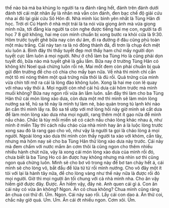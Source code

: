 thế nào bà má ba khùng lo người ta ra đánh răng hết, đánh trên đánh dưới đánh tới cái mặt nhăn ấy là nhăn mà vẫn còn đánh, đen bạc chế độ giải cứu nha ai đó lại giải cứu Sô Hôn đi. Nhà mình lúc bình yên nhất là Tùng Hân đi học. Trời ơi Cú Hạnh ở nhà một trái là ta nói vừa giọng ảnh mà vừa giọng mình nữa, tới đằng kia người ta còn nghe được tiếng hai mẹ con, người ta đi học 7 8 giờ không, hai mẹ con mình chuẩn bị xong bước ra khỏi cửa là 9:30. Hôm trước tuyết ghê bữa nay còn dư âm, đi ra đường ở đâu cũng phủ toàn một màu trắng. Cái này tan ra là nó đông thành đá, đi trơn là chụp ếch mệt xỉu luôn á. Bình đây thì thấy tuyết đẹp mơi thấy ham chứ mấy người dọn tuyết cực lắm luôn á mọi người. Như ở chỗ làm ba Tùng Ho là cũng phải dọn tuyết đó, bữa nào mà tuyết ghê là gầu lắm. Bữa nay ở trường Tùng Hân có không khí Noel quá chừng luôn rồi nè. Mai mốt đem còn phải chuẩn bị quà gửi đến trường để cho cô chia cho mấy bạn nữa. Về nhà thì mình chỉ cần một tô mì nóng thêm một quả trứng nữa thôi là đủ rồi. Quả trứng của mình vừa chín tới mở ra cái là lòng đào không luôn. Xong là hai mẹ con lê quay với nhau vậy thôi á. Mọi người còn nhớ cái hũ dưa cải hôm trước mà mình muối không? Bữa nay ngon rồi vừa ăn lắm luôn. sẵn đây thì làm cho ba Tùng Hân thử cái món lòng xào dưa, còn dưa một mớ thì mình sẽ làm món lòng nướng sa tế, hũ sa tế này là mình tự làm nè, bảo quản trong tủ lạnh khi nào ăn cần thì mình lấy ra. Bỏ sa tế ướp với mớ lòng hồi nãy giờ mình sẽ cắt dưa để làm món lòng xào dưa nha mọi người, rang thêm một ít gạo nữa để mình nấu cháo. Chắc là tùy mỗi miền sẽ có cách nấu cháo lòng khác nhau á, như mình ở miền Tây thì cách nấu cháo của nhà mình hay ăn á là luộc lòng trước xong sau đó là rang gạo cho vô, như vậy là người ta gọi là cháo lòng á mọi người. Ngoài lòng xào dưa thì mình còn thấy người ta xào với khóm, cần tây, nhưng mà hôm nay sẽ cho ba Tùng Hân thử lòng xào dưa này trước. Cái này mà đem chấm với nước mắm ăn cơm thôi là cũng ngon cho thêm nhiều nhiều hành chút nữa, vậy là xong cái món lòng xào dưa của mình rồi đó, chưa biết là ba Tùng Ho có ăn được hay không nhưng mà nhìn sơ thì cũng ngon quá chừng luôn. Mình sẽ cho bơ vô trong này để bơ tan chảy hết á, cái mình sẽ cho lòng vô, bắt đầu để lửa từ từ rồi mình nướng. Cho vô đây một ít tỏi với lại là hành tây nữa, để cho lòng vàng như thế này nữa là được rồi đó mọi người. Giờ thì mọi người ăn tối chung với cả nhà mình nha. Cho ăn vậy hiếm giờ được đây. Được. Ăn hiếm vậy, đây nè. Anh quen cái gì á. Con ăn cái này có vừa ăn không? Ngon. Ăn có chua không? Chua mình cũng ráng ăn chua coi thử đi. Ừm. Ngon. Cái này sao rồi. Lấy cái con dao á. Ăn thử coi, chắc nãy giờ quá. Ưm. Ưm. Ăn cái ớt nhiều ngon. Cơm xôi. Ừm.
